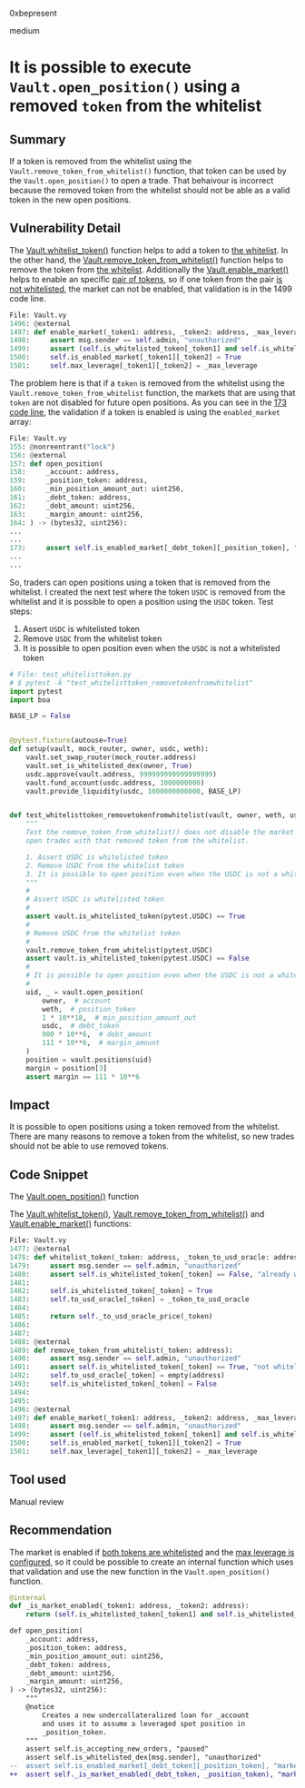 0xbepresent

medium

# It is possible to execute `Vault.open_position()` using a removed `token` from the whitelist

## Summary

If a token is removed from the whitelist using the `Vault.remove_token_from_whitelist()` function, that token can be used by the `Vault.open_position()` to open a trade. That behaivour is incorrect because the removed token from the whitelist should not be able as a valid token in the new open positions. 

## Vulnerability Detail

The [Vault.whitelist_token()](https://github.com/sherlock-audit/2023-06-unstoppable/blob/main/unstoppable-dex-audit/contracts/margin-dex/Vault.vy#L1489) function helps to add a token to [the whitelist](https://github.com/sherlock-audit/2023-06-unstoppable/blob/main/unstoppable-dex-audit/contracts/margin-dex/Vault.vy#L1482). In the other hand, the [Vault.remove_token_from_whitelist()](https://github.com/sherlock-audit/2023-06-unstoppable/blob/main/unstoppable-dex-audit/contracts/margin-dex/Vault.vy#L1489C5-L1489C32) function helps to remove the token from [the whitelist](https://github.com/sherlock-audit/2023-06-unstoppable/blob/main/unstoppable-dex-audit/contracts/margin-dex/Vault.vy#L1493). Additionally the [Vault.enable_market()](https://github.com/sherlock-audit/2023-06-unstoppable/blob/main/unstoppable-dex-audit/contracts/margin-dex/Vault.vy#L1497C5-L1497C18) helps to enable an specific [pair of tokens](https://github.com/sherlock-audit/2023-06-unstoppable/blob/main/unstoppable-dex-audit/contracts/margin-dex/Vault.vy#L1500), so if one token from the pair [is not whitelisted](https://github.com/sherlock-audit/2023-06-unstoppable/blob/main/unstoppable-dex-audit/contracts/margin-dex/Vault.vy#L1499), the market can not be enabled, that validation is in the 1499 code line.

```python
File: Vault.vy
1496: @external
1497: def enable_market(_token1: address, _token2: address, _max_leverage: uint256):
1498:     assert msg.sender == self.admin, "unauthorized"
1499:     assert (self.is_whitelisted_token[_token1] and self.is_whitelisted_token[_token2]), "invalid token"
1500:     self.is_enabled_market[_token1][_token2] = True
1501:     self.max_leverage[_token1][_token2] = _max_leverage
```

The problem here is that if a `token` is removed from the whitelist using the `Vault.remove_token_from_whitelist` function, the markets that are using that `token` are not disabled for future open positions. As you can see in the [173 code line](https://github.com/sherlock-audit/2023-06-unstoppable/blob/main/unstoppable-dex-audit/contracts/margin-dex/Vault.vy#L173), the validation if a token is enabled is using the `enabled_market` array:

```python
File: Vault.vy
155: @nonreentrant("lock")
156: @external
157: def open_position(
158:     _account: address,
159:     _position_token: address,
160:     _min_position_amount_out: uint256,
161:     _debt_token: address,
162:     _debt_amount: uint256,
163:     _margin_amount: uint256,
164: ) -> (bytes32, uint256):
...
...
173:     assert self.is_enabled_market[_debt_token][_position_token], "market not enabled"
...
...
```

So, traders can open positions using a token that is removed from the whitelist. I created the next test where the token `USDC` is removed from the whitelist and it is possible to open a position using the `USDC` token. Test steps:

1. Assert `USDC` is whitelisted token
2. Remove `USDC` from the whitelist token
3. It is possible to open position even when the `USDC` is not a whitelisted token

```python
# File: test_whitelisttoken.py
# $ pytest -k "test_whitelisttoken_removetokenfromwhitelist"
import pytest
import boa

BASE_LP = False


@pytest.fixture(autouse=True)
def setup(vault, mock_router, owner, usdc, weth):
    vault.set_swap_router(mock_router.address)
    vault.set_is_whitelisted_dex(owner, True)
    usdc.approve(vault.address, 999999999999999999)
    vault.fund_account(usdc.address, 1000000000)
    vault.provide_liquidity(usdc, 1000000000000, BASE_LP)


def test_whitelisttoken_removetokenfromwhitelist(vault, owner, weth, usdc):
    """
    Test the remove_token_from_whitelist() does not disable the market so it is possible
    open trades with that removed token from the whitelist.

    1. Assert USDC is whitelisted token
    2. Remove USDC from the whitelist token
    3. It is possible to open position even when the USDC is not a whitelisted token
    """
    #
    # Assert USDC is whitelisted token
    #
    assert vault.is_whitelisted_token(pytest.USDC) == True
    #
    # Remove USDC from the whitelist token
    #
    vault.remove_token_from_whitelist(pytest.USDC)
    assert vault.is_whitelisted_token(pytest.USDC) == False
    #
    # It is possible to open position even when the USDC is not a whitelisted token
    #
    uid, _ = vault.open_position(
        owner,  # account
        weth,  # position_token
        1 * 10**18,  # min_position_amount_out
        usdc,  # debt_token
        900 * 10**6,  # debt_amount
        111 * 10**6,  # margin_amount
    )
    position = vault.positions(uid)
    margin = position[3]
    assert margin == 111 * 10**6
```

## Impact

It is possible to open positions using a token removed from the whitelist. There are many reasons to remove a token from the whitelist, so new trades should not be able to use removed tokens.

## Code Snippet

The [Vault.open_position()](https://github.com/sherlock-audit/2023-06-unstoppable/blob/main/unstoppable-dex-audit/contracts/margin-dex/Vault.vy#L157) function

The [Vault.whitelist_token()](https://github.com/sherlock-audit/2023-06-unstoppable/blob/main/unstoppable-dex-audit/contracts/margin-dex/Vault.vy#L1478), [Vault.remove_token_from_whitelist()](https://github.com/sherlock-audit/2023-06-unstoppable/blob/main/unstoppable-dex-audit/contracts/margin-dex/Vault.vy#L1489) and [Vault.enable_market()](https://github.com/sherlock-audit/2023-06-unstoppable/blob/main/unstoppable-dex-audit/contracts/margin-dex/Vault.vy#L1497C1-L1501C56) functions:

```python
File: Vault.vy
1477: @external
1478: def whitelist_token(_token: address, _token_to_usd_oracle: address) -> uint256:
1479:     assert msg.sender == self.admin, "unauthorized"
1480:     assert self.is_whitelisted_token[_token] == False, "already whitelisted"
1481: 
1482:     self.is_whitelisted_token[_token] = True
1483:     self.to_usd_oracle[_token] = _token_to_usd_oracle
1484: 
1485:     return self._to_usd_oracle_price(_token)
1486: 
1487: 
1488: @external
1489: def remove_token_from_whitelist(_token: address):
1490:     assert msg.sender == self.admin, "unauthorized"
1491:     assert self.is_whitelisted_token[_token] == True, "not whitelisted"
1492:     self.to_usd_oracle[_token] = empty(address)
1493:     self.is_whitelisted_token[_token] = False
1494: 
1495: 
1496: @external
1497: def enable_market(_token1: address, _token2: address, _max_leverage: uint256):
1498:     assert msg.sender == self.admin, "unauthorized"
1499:     assert (self.is_whitelisted_token[_token1] and self.is_whitelisted_token[_token2]), "invalid token"
1500:     self.is_enabled_market[_token1][_token2] = True
1501:     self.max_leverage[_token1][_token2] = _max_leverage
```


## Tool used

Manual review

## Recommendation

The market is enabled if [both tokens are whitelisted](https://github.com/sherlock-audit/2023-06-unstoppable/blob/main/unstoppable-dex-audit/contracts/margin-dex/Vault.vy#L1499) and the [max leverage is configured](https://github.com/sherlock-audit/2023-06-unstoppable/blob/main/unstoppable-dex-audit/contracts/margin-dex/Vault.vy#L1501), so it could be possible to create an internal function which uses that validation and use the new function in the `Vault.open_position()` function.

```python
@internal
def _is_market_enabled(_token1: address, _token2: address):
    return (self.is_whitelisted_token[_token1] and self.is_whitelisted_token[_token2] and self.max_leverage[_token1][_token2] != 0)
```

```diff
def open_position(
    _account: address,
    _position_token: address,
    _min_position_amount_out: uint256,
    _debt_token: address,
    _debt_amount: uint256,
    _margin_amount: uint256,
) -> (bytes32, uint256):
    """
    @notice
        Creates a new undercollateralized loan for _account
        and uses it to assume a leveraged spot position in
        _position_token.
    """
    assert self.is_accepting_new_orders, "paused"
    assert self.is_whitelisted_dex[msg.sender], "unauthorized"
--  assert self.is_enabled_market[_debt_token][_position_token], "market not enabled"
++  assert self._is_market_enabled(_debt_token, _position_token), "market not enabled"
```
